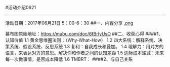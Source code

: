 #活动介绍0621
**********
活动日期：2017年06月21日 5：00-6：30
##一、内容分享
[.png](./_attachment/.png)

幕布图原始地址：<https://mubu.com/doc/6fBrIyUsO>
##二、收获心得
####1、认知价值
 1.1 黄金思维圈法则：（Why-What-How）
1.2 四大系统：解释系统、决策系统、假设系统、反思系统
1.3 复利：自我成长和叠加。
1.4 理解力：用对方的语言，来表达对方的意思。解决你和作者之间的认知差距
1.5 边际成本递减：未来每一次做事情，是否成本降低
1.6 TMBRT：
####2、与自己关系
